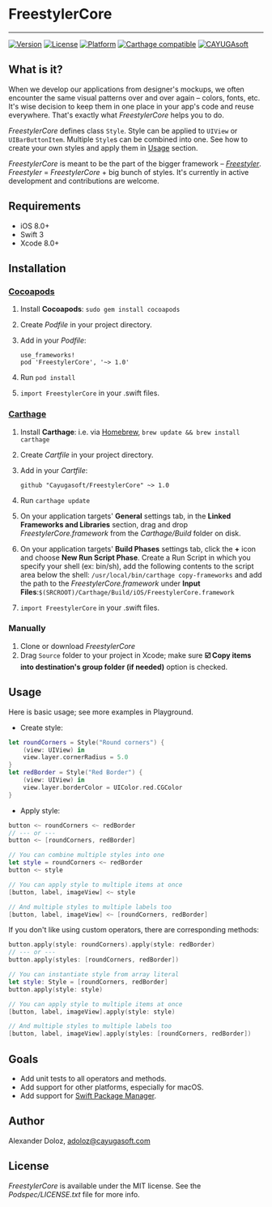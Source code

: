 # FreestylerCore

---

[![Version](https://img.shields.io/cocoapods/v/FreestylerCore.svg?style=flat)](http://cocoapods.org/pods/FreestylerCore)
[![License](https://img.shields.io/cocoapods/l/FreestylerCore.svg?style=flat)](http://cocoapods.org/pods/FreestylerCore)
[![Platform](https://img.shields.io/cocoapods/p/FreestylerCore.svg?style=flat)](http://cocoapods.org/pods/FreestylerCore)
[![Carthage compatible](https://img.shields.io/badge/Carthage-compatible-4BC51D.svg?style=flat)](https://github.com/Carthage/Carthage)
[![CAYUGAsoft](https://rawgithub.com/cayugasoft/Resources/master/Badges_by_Cayuga/by_Cayuga.svg)](http://cayugasoft.com/?utm_source=github)


## What is it?
When we develop our applications from designer's mockups, we often encounter the same visual patterns over and over again – colors, fonts, etc. It's wise decision to keep them in one place in your app's code and reuse everywhere. That's exactly what *FreestylerCore* helps you to do.

*FreestylerCore* defines class `Style`. Style can be applied to `UIView` or `UIBarButtonItem`. Multiple `Style`s can be combined into one. See how to create your own styles and apply them in [Usage](#usage) section.

*FreestylerCore* is meant to be the part of the bigger framework – [*Freestyler*](https://github.com/cayugasoft/Freestyler). *Freestyler* = *FreestylerCore* + big bunch of styles. It's currently in active development and contributions are welcome.

## Requirements
* iOS 8.0+
* Swift 3
* Xcode 8.0+

## Installation
### [Cocoapods](http://cocoapods.org)
1. Install **Cocoapods**: `sudo gem install cocoapods`
2. Create *Podfile* in your project directory.
3. Add in your *Podfile*:

	```
	use_frameworks!
	pod 'FreestylerCore', '~> 1.0'
	```
4. Run `pod install`
5. `import FreestylerCore` in your .swift files.

### [Carthage](https://github.com/Carthage/Carthage)
1. Install **Carthage**: i.e. via [Homebrew](http://brew.sh), `brew update && brew install carthage`
2. Create *Cartfile* in your project directory.
3. Add in your *Cartfile*:
	
	```
	github "Cayugasoft/FreestylerCore" ~> 1.0
	```
4. Run `carthage update`
5. On your application targets' **General** settings tab, in the **Linked Frameworks and Libraries** section, drag and drop *FreestylerCore.framework* from the *Carthage/Build* folder on disk.
6. On your application targets' **Build Phases** settings tab, click the **+** icon and choose **New Run Script Phase**. Create a Run Script in which you specify your shell (ex: bin/sh), add the following contents to the script area below the shell: `/usr/local/bin/carthage copy-frameworks` and add the path to the *FreestylerCore.framework* under **Input Files**:`$(SRCROOT)/Carthage/Build/iOS/FreestylerCore.framework`
7. `import FreestylerCore` in your .swift files.

### Manually
1. Clone or download *FreestylerCore*
2. Drag `Source` folder to your project in Xcode; make sure **☑️ Copy items into destination's group folder (if needed)** option is checked.

## Usage
Here is basic usage; see more examples in Playground.

- Create style:

```swift
let roundCorners = Style("Round corners") {
    (view: UIView) in
    view.layer.cornerRadius = 5.0
}
let redBorder = Style("Red Border") {
    (view: UIView) in
    view.layer.borderColor = UIColor.red.CGColor
}
```

- Apply style:

```swift
button <~ roundCorners <~ redBorder
// --- or ---
button <~ [roundCorners, redBorder]

// You can combine multiple styles into one 
let style = roundCorners <~ redBorder
button <~ style

// You can apply style to multiple items at once
[button, label, imageView] <~ style

// And multiple styles to multiple labels too
[button, label, imageView] <~ [roundCorners, redBorder]

```

If you don't like using custom operators, there are corresponding methods:

```swift
button.apply(style: roundCorners).apply(style: redBorder)
// --- or ---
button.apply(styles: [roundCorners, redBorder])

// You can instantiate style from array literal
let style: Style = [roundCorners, redBorder]
button.apply(style: style)

// You can apply style to multiple items at once
[button, label, imageView].apply(style: style)

// And multiple styles to multiple labels too
[button, label, imageView].apply(styles: [roundCorners, redBorder])
```

## Goals
* Add unit tests to all operators and methods.
* Add support for other platforms, especially for macOS.
* Add support for [Swift Package Manager](https://swift.org/package-manager/).

## Author

Alexander Doloz, [adoloz@cayugasoft.com](mailto:adoloz@cayugasoft.com)

## License

*FreestylerCore* is available under the MIT license. See the *Podspec/LICENSE.txt* file for more info.